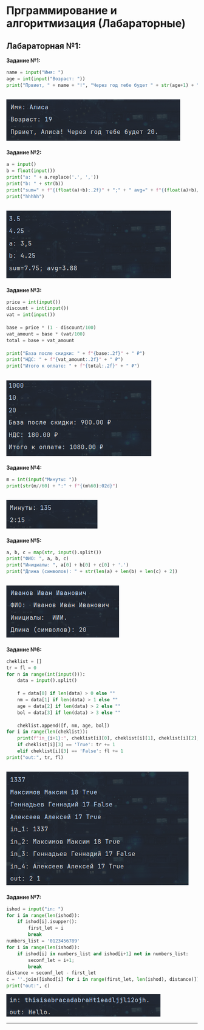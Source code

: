 <h1>Прграммирование и алгоритмизация (Лабараторные)</h1>

<h2>Лабараторная №1:</h2>

**Задание №1:**
```python
name = input("Имя: ")
age = int(input("Возраст: "))
print("Првиет, " + name + "!", "Через год тебе будет " + str(age+1) + ".")
```
![exe1!](/images/lab01/exe1.png)
-------------------------------------------
**Задание №2:**
```python
a = input()
b = float(input())
print("a: " + a.replace('.', ','))
print("b: " + str(b))
print("sum=" + f"{(float(a)+b):.2f}" + ";" + " avg=" + f"{(float(a)+b)/2:.2f}")
print("hhhhh")
```
![exe2!](/images/lab01/exe2.png)
-------------------------------------------
**Задание №3:**
```python
price = int(input())
discount = int(input())
vat = int(input())

base = price * (1 - discount/100)
vat_amount = base * (vat/100)
total = base + vat_amount

print("База после скидки: " + f"{base:.2f}" + " ₽")
print("НДС: " + f"{vat_amount:.2f}" + " ₽")
print("Итого к оплате: " + f"{total:.2f}" + " ₽")
```
![exe3!](/images/lab01/exe3.png)
-------------------------------------------
**Задание №4:**
```python
m = int(input("Минуты: "))
print(str(m//60) + ":" + f"{(m%60):02d}")
```
![exe4!](/images/lab01/exe4.png)
-------------------------------------------
**Задание №5:**
```python
a, b, c = map(str, input().split())
print("ФИО: ", a, b, c)
print("Инициалы: ", a[0] + b[0] + c[0] + '.')
print("Длина (символов): " + str(len(a) + len(b) + len(c) + 2))
```
![exe5!](/images/lab01/exe5.png)
-------------------------------------------
**Задание №6:**
```python
cheklist = []
tr = fl = 0
for n in range(int(input())):
    data = input().split()

    f = data[0] if len(data) > 0 else ""
    nm = data[1] if len(data) > 1 else ""
    age = data[2] if len(data) > 2 else ""
    bol = data[3] if len(data) > 3 else ""

    cheklist.append([f, nm, age, bol])
for i in range(len(cheklist)):
    print(f"in_{i+1}:", cheklist[i][0], cheklist[i][1], cheklist[i][2], cheklist[i][3])
    if cheklist[i][3] == 'True': tr += 1
    elif cheklist[i][3] == 'False': fl += 1
print("out:", tr, fl)
```
![exe6!](/images/lab01/exe6.png)
-------------------------------------------
**Задание №7:**
```python
ishod = input("in: ")
for i in range(len(ishod)):
    if ishod[i].isupper():
        first_let = i
        break
numbers_list = '0123456789'
for i in range(len(ishod)):
    if ishod[i] in numbers_list and ishod[i+1] not in numbers_list:
        seconf_let = i+1;
        break
distance = seconf_let - first_let
c = ''.join([ishod[i] for i in range(first_let, len(ishod), distance)])
print("out:", c)
```
![exe7!](/images/lab01/exe7.png)
<!-- Код для изображения: ![название файла!](путь к файлу(изображению)) -->
-------------------------------------------
